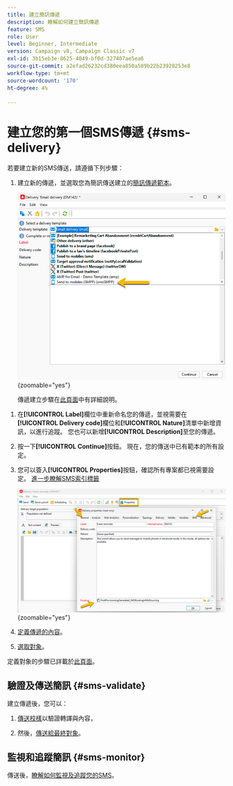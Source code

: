 ```yaml
---
title: 建立簡訊傳遞
description: 瞭解如何建立簡訊傳遞
feature: SMS
role: User
level: Beginner, Intermediate
version: Campaign v8, Campaign Classic v7
exl-id: 3b15eb3e-8625-4049-bf0d-327407ae5ea6
source-git-commit: a2efad26232cd380eea850a589b22b23928253e8
workflow-type: tm+mt
source-wordcount: '170'
ht-degree: 4%

---
```


# 建立您的第一個SMS傳遞 {#sms-delivery}

若要建立新的SMS傳送，請遵循下列步驟：

1. 建立新的傳遞，並選取您為簡訊傳送建立的[簡訊傳遞範本](sms-mid-sourcing.md#sms-delivery-template)。

   ![](assets/sms_create.png){zoomable="yes"}

   傳遞建立步驟在[此頁面](../../start/create-message.md)中有詳細說明。

<!-- * For standalone instance,  [learn more here](sms-standalone-instance.md#sms-delivery-template).
* For mid-sourcing infrastructure, -->

1. 在&#x200B;**[!UICONTROL Label]**&#x200B;欄位中重新命名您的傳遞，並視需要在&#x200B;**[!UICONTROL Delivery code]**&#x200B;欄位和&#x200B;**[!UICONTROL Nature]**&#x200B;清單中新增資訊，以進行追蹤。 您也可以新增&#x200B;**[!UICONTROL Description]**&#x200B;至您的傳遞。

1. 按一下&#x200B;**[!UICONTROL Continue]**&#x200B;按鈕。 現在，您的傳送中已有範本的所有設定。

1. 您可以簽入&#x200B;**[!UICONTROL Properties]**&#x200B;按鈕，確認所有專案都已視需要設定。 [進一步瞭解SMS索引標籤](sms-delivery-settings.md#sms-tab)

   ![](assets/sms_settings.png){zoomable="yes"}

1. [定義傳遞的內容](sms-content.md)。

1. [選取對象](sms-audience.md)。

定義對象的步驟已詳載於[此頁面](../../audiences/create-audiences.md)。

## 驗證及傳送簡訊 {#sms-validate}

建立傳遞後，您可以：

1. [傳送校樣](sms-proofs.md)以驗證轉譯與內容，

1. 然後，[傳送給最終對象](sms-send.md)。

## 監視和追蹤簡訊 {#sms-monitor}

傳送後，[瞭解如何監視及追蹤您的SMS](sms-monitor.md)。
